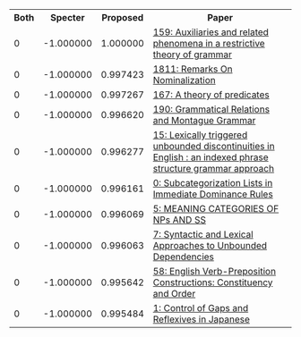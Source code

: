 <html><table><tr>
<th>Both</th>
<th>Specter</th>
<th>Proposed</th>
<th>Paper</th>
</tr>
<tr>
<td>0</td>
<td>-1.000000</td>
<td>1.000000</td>
<td><a href="https://www.semanticscholar.org/paper/6b7b41a5a1ea062ab7dc4bb481634af7eeffd8c0">159: Auxiliaries and related phenomena in a restrictive theory of grammar</a></td>
</tr>
<tr>
<td>0</td>
<td>-1.000000</td>
<td>0.997423</td>
<td><a href="https://www.semanticscholar.org/paper/a341279eab673f136a1f3347eed49c3d3ef07820">1811: Remarks On Nominalization</a></td>
</tr>
<tr>
<td>0</td>
<td>-1.000000</td>
<td>0.997267</td>
<td><a href="https://www.semanticscholar.org/paper/e0e2aae2ddd86bc52ca82d7712fa67a771be1781">167: A theory of predicates</a></td>
</tr>
<tr>
<td>0</td>
<td>-1.000000</td>
<td>0.996620</td>
<td><a href="https://www.semanticscholar.org/paper/f3f299f2d2e5139754164ad40238d318a7d3c025">190: Grammatical Relations and Montague Grammar</a></td>
</tr>
<tr>
<td>0</td>
<td>-1.000000</td>
<td>0.996277</td>
<td><a href="https://www.semanticscholar.org/paper/aea29ec8a654fd79c642d23b4e5ae0f37fc06686">15: Lexically triggered unbounded discontinuities in English : an indexed phrase structure grammar approach</a></td>
</tr>
<tr>
<td>0</td>
<td>-1.000000</td>
<td>0.996161</td>
<td><a href="https://www.semanticscholar.org/paper/9edb0b3dcfabdfb30f20c0548ba5cae934b779b0">0: Subcategorization Lists in Immediate Dominance Rules</a></td>
</tr>
<tr>
<td>0</td>
<td>-1.000000</td>
<td>0.996069</td>
<td><a href="https://www.semanticscholar.org/paper/103cc014e1a58ecf1335dec003a84ace96138a79">5: MEANING CATEGORIES OF NPs AND SS</a></td>
</tr>
<tr>
<td>0</td>
<td>-1.000000</td>
<td>0.996063</td>
<td><a href="https://www.semanticscholar.org/paper/41100522ab7468455985c00878b1b298ec696a41">7: Syntactic and Lexical Approaches to Unbounded Dependencies</a></td>
</tr>
<tr>
<td>0</td>
<td>-1.000000</td>
<td>0.995642</td>
<td><a href="https://www.semanticscholar.org/paper/6f69c81ca6eb04403d5ec40b4e8f5044e56ab6f2">58: English Verb-Preposition Constructions: Constituency and Order</a></td>
</tr>
<tr>
<td>0</td>
<td>-1.000000</td>
<td>0.995484</td>
<td><a href="https://www.semanticscholar.org/paper/1e1c651b75c2d713e5a06b1bb2c31e779e50b9a0">1: Control of Gaps and Reflexives in Japanese</a></td>
</tr>
</table></html>

